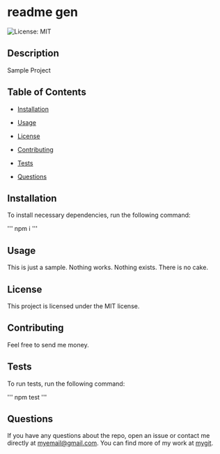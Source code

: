 # readme gen

  ![License: MIT](https://img.shields.io/badge/License-MIT-blue)

  ## Description

  Sample Project

  ## Table of Contents

  * [Installation](#installation)

  * [Usage](#usage)

  * [License](#license)

  * [Contributing](#contributing)

  * [Tests](#tests)

  * [Questions](#questions)

  ## Installation

  To install necessary dependencies, run the following command:

  '''
  npm i
  '''

  ## Usage

  This is just a sample. Nothing works. Nothing exists. There is no cake.

  ## License
This project is licensed under the MIT license.

  ## Contributing

  Feel free to send me money.

  ## Tests

  To run tests, run the following command:

  '''
  npm test
  '''

  ## Questions

  If you have any questions about the repo, open an issue or contact me directly at myemail@gmail.com. You can find more of my work at [mygit](https://github.com/mygit/).

  